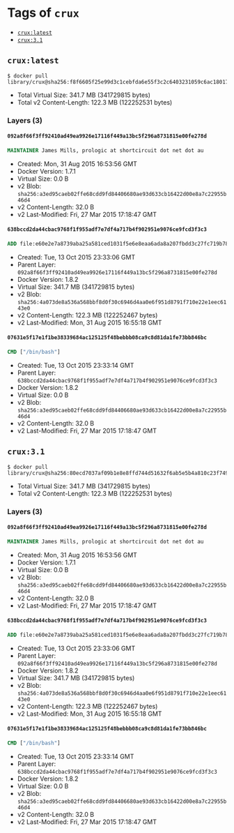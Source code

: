 <!-- THIS FILE IS GENERATED VIA '.template-helpers/generate-tag-details.pl' -->

# Tags of `crux`

-	[`crux:latest`](#cruxlatest)
-	[`crux:3.1`](#crux31)

## `crux:latest`

```console
$ docker pull library/crux@sha256:f8f6605f25e99d3c1cebfda6e55f3c2c6403231059c6ac180172be7cd07b256e
```

-	Total Virtual Size: 341.7 MB (341729815 bytes)
-	Total v2 Content-Length: 122.3 MB (122252531 bytes)

### Layers (3)

#### `092a8f66f3ff92410ad49ea9926e17116f449a13bc5f296a8731815e00fe278d`

```dockerfile
MAINTAINER James Mills, prologic at shortcircuit dot net dot au
```

-	Created: Mon, 31 Aug 2015 16:53:56 GMT
-	Docker Version: 1.7.1
-	Virtual Size: 0.0 B
-	v2 Blob: `sha256:a3ed95caeb02ffe68cdd9fd84406680ae93d633cb16422d00e8a7c22955b46d4`
-	v2 Content-Length: 32.0 B
-	v2 Last-Modified: Fri, 27 Mar 2015 17:18:47 GMT

#### `638bccd2da44cbac9768f1f955adf7e7df4a717b4f902951e9076ce9fcd3f3c3`

```dockerfile
ADD file:e60e2e7a8739aba25a581ced1031f5e6e8eaa6ada8a207fbdd3c27fc719b7840 in /
```

-	Created: Tue, 13 Oct 2015 23:33:06 GMT
-	Parent Layer: `092a8f66f3ff92410ad49ea9926e17116f449a13bc5f296a8731815e00fe278d`
-	Docker Version: 1.8.2
-	Virtual Size: 341.7 MB (341729815 bytes)
-	v2 Blob: `sha256:4a073de8a536a568bbf8d0f30c6946d4aa0e6f951d8791f710e22e1eec6143e0`
-	v2 Content-Length: 122.3 MB (122252467 bytes)
-	v2 Last-Modified: Mon, 31 Aug 2015 16:55:18 GMT

#### `07631e5f17e1f1be38339684ac125125f48bebbb08ca9c8d81da1fe73bb846bc`

```dockerfile
CMD ["/bin/bash"]
```

-	Created: Tue, 13 Oct 2015 23:33:14 GMT
-	Parent Layer: `638bccd2da44cbac9768f1f955adf7e7df4a717b4f902951e9076ce9fcd3f3c3`
-	Docker Version: 1.8.2
-	Virtual Size: 0.0 B
-	v2 Blob: `sha256:a3ed95caeb02ffe68cdd9fd84406680ae93d633cb16422d00e8a7c22955b46d4`
-	v2 Content-Length: 32.0 B
-	v2 Last-Modified: Fri, 27 Mar 2015 17:18:47 GMT

## `crux:3.1`

```console
$ docker pull library/crux@sha256:80ecd7037af09b1e8e8ffd744d51632f6ab5e5b4a810c23f7491011d9b8b1451
```

-	Total Virtual Size: 341.7 MB (341729815 bytes)
-	Total v2 Content-Length: 122.3 MB (122252531 bytes)

### Layers (3)

#### `092a8f66f3ff92410ad49ea9926e17116f449a13bc5f296a8731815e00fe278d`

```dockerfile
MAINTAINER James Mills, prologic at shortcircuit dot net dot au
```

-	Created: Mon, 31 Aug 2015 16:53:56 GMT
-	Docker Version: 1.7.1
-	Virtual Size: 0.0 B
-	v2 Blob: `sha256:a3ed95caeb02ffe68cdd9fd84406680ae93d633cb16422d00e8a7c22955b46d4`
-	v2 Content-Length: 32.0 B
-	v2 Last-Modified: Fri, 27 Mar 2015 17:18:47 GMT

#### `638bccd2da44cbac9768f1f955adf7e7df4a717b4f902951e9076ce9fcd3f3c3`

```dockerfile
ADD file:e60e2e7a8739aba25a581ced1031f5e6e8eaa6ada8a207fbdd3c27fc719b7840 in /
```

-	Created: Tue, 13 Oct 2015 23:33:06 GMT
-	Parent Layer: `092a8f66f3ff92410ad49ea9926e17116f449a13bc5f296a8731815e00fe278d`
-	Docker Version: 1.8.2
-	Virtual Size: 341.7 MB (341729815 bytes)
-	v2 Blob: `sha256:4a073de8a536a568bbf8d0f30c6946d4aa0e6f951d8791f710e22e1eec6143e0`
-	v2 Content-Length: 122.3 MB (122252467 bytes)
-	v2 Last-Modified: Mon, 31 Aug 2015 16:55:18 GMT

#### `07631e5f17e1f1be38339684ac125125f48bebbb08ca9c8d81da1fe73bb846bc`

```dockerfile
CMD ["/bin/bash"]
```

-	Created: Tue, 13 Oct 2015 23:33:14 GMT
-	Parent Layer: `638bccd2da44cbac9768f1f955adf7e7df4a717b4f902951e9076ce9fcd3f3c3`
-	Docker Version: 1.8.2
-	Virtual Size: 0.0 B
-	v2 Blob: `sha256:a3ed95caeb02ffe68cdd9fd84406680ae93d633cb16422d00e8a7c22955b46d4`
-	v2 Content-Length: 32.0 B
-	v2 Last-Modified: Fri, 27 Mar 2015 17:18:47 GMT

